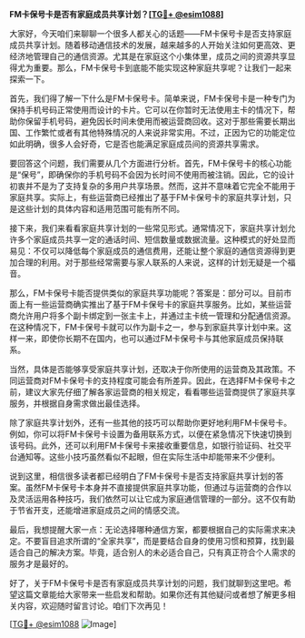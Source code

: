**FM卡保号卡是否有家庭成员共享计划？[[TG💪+ @esim1088](https://t.me/s/esim1088)]**

大家好，今天咱们来聊聊一个很多人都关心的话题——FM卡保号卡是否支持家庭成员共享计划。随着移动通信技术的发展，越来越多的人开始关注如何更高效、更经济地管理自己的通信资源。尤其是在家庭这个小集体里，成员之间的资源共享显得尤为重要。那么，FM卡保号卡到底能不能实现这种家庭共享呢？让我们一起来探索一下。

首先，我们得了解一下什么是FM卡保号卡。简单来说，FM卡保号卡是一种专门为保持手机号码正常使用而设计的卡片。它可以在你暂时无法使用主卡的情况下，帮助你保留手机号码，避免因长时间未使用而被运营商回收。这对于那些需要长期出国、工作繁忙或者有其他特殊情况的人来说非常实用。不过，正因为它的功能定位如此明确，很多人会好奇，它是否也能满足家庭成员间的资源共享需求。

要回答这个问题，我们需要从几个方面进行分析。首先，FM卡保号卡的核心功能是“保号”，即确保你的手机号码不会因为长时间不使用而被注销。因此，它的设计初衷并不是为了支持复杂的多用户共享场景。然而，这并不意味着它完全不能用于家庭共享。实际上，有些运营商已经推出了基于FM卡保号卡的家庭共享计划，只是这些计划的具体内容和适用范围可能有所不同。

接下来，我们来看看家庭共享计划的一些常见形式。通常情况下，家庭共享计划允许多个家庭成员共享一定的通话时间、短信数量或数据流量。这种模式的好处显而易见：不仅可以降低每个家庭成员的通信费用，还能让整个家庭的通信资源得到更加合理的利用。对于那些经常需要与家人联系的人来说，这样的计划无疑是一个福音。

那么，FM卡保号卡能否提供类似的家庭共享功能呢？答案是：部分可以。目前市面上有一些运营商确实推出了基于FM卡保号卡的家庭共享服务。比如，某些运营商允许用户将多个副卡绑定到一张主卡上，并通过主卡统一管理和分配通信资源。在这种情况下，FM卡保号卡就可以作为副卡之一，参与到家庭共享计划中来。这样一来，即使你长期不在国内，也可以通过FM卡保号卡与其他家庭成员保持联系。

当然，具体是否能够享受家庭共享计划，还取决于你所使用的运营商及其政策。不同运营商对FM卡保号卡的支持程度可能会有所差异。因此，在选择FM卡保号卡之前，建议大家先仔细了解各家运营商的相关规定，看看哪些运营商提供了家庭共享服务，并根据自身需求做出最佳选择。

除了家庭共享计划外，还有一些其他的技巧可以帮助你更好地利用FM卡保号卡。例如，你可以将FM卡保号卡设置为备用联系方式，以便在紧急情况下快速切换到该号码。此外，还可以利用FM卡保号卡来接收重要信息，如银行验证码、社交平台通知等。这些小技巧虽然看似不起眼，但在实际生活中却能带来不少便利。

说到这里，相信很多读者都已经明白了FM卡保号卡是否支持家庭共享计划的答案。虽然FM卡保号卡本身并不直接提供家庭共享功能，但通过与运营商的合作以及灵活运用各种技巧，我们依然可以让它成为家庭通信管理的一部分。这不仅有助于节省开支，还能增进家庭成员之间的情感交流。

最后，我想提醒大家一点：无论选择哪种通信方案，都要根据自己的实际需求来决定。不要盲目追求所谓的“全家共享”，而是要结合自身的使用习惯和预算，找到最适合自己的解决方案。毕竟，适合别人的未必适合自己，只有真正符合个人需求的服务才是最好的。

好了，关于FM卡保号卡是否有家庭成员共享计划的问题，我们就聊到这里吧。希望这篇文章能给大家带来一些启发和帮助。如果你还有其他疑问或者想了解更多相关内容，欢迎随时留言讨论。咱们下次再见！

[[TG💪+ @esim1088](https://t.me/s/esim1088) ![Image](https://i.postimg.cc/4NQfJmqS/Snipaste-2025-05-13-00-14-12.png)]
